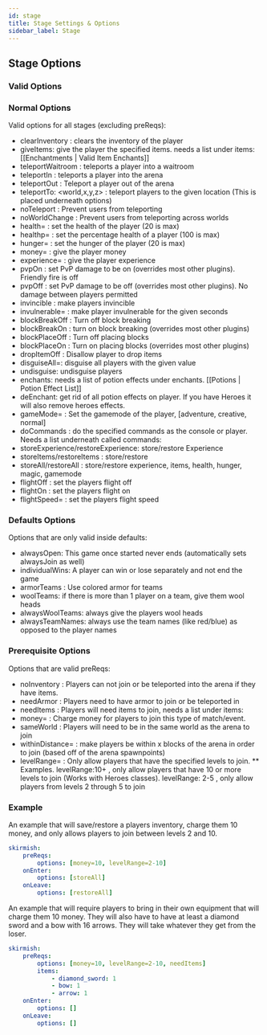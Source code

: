 ```yaml
---
id: stage
title: Stage Settings & Options
sidebar_label: Stage
---
```

## Stage Options

### Valid Options
### Normal Options
Valid options for all stages (excluding preReqs):
* clearInventory : clears the inventory of the player
* giveItems: give the player the specified items. needs a list under items: [[Enchantments | Valid Item Enchants]]
* teleportWaitroom : teleports a player into a waitroom
* teleportIn : teleports a player into the arena
* teleportOut : Teleport a player out of the arena
* teleportTo: <world,x,y,z> : teleport players to the given location (This is placed underneath options)
* noTeleport : Prevent users from teleporting
* noWorldChange : Prevent users from teleporting across worlds
* health=<health amount> : set the health of the player (20 is max)
* healthp=<health percentage> : set the percentage health of a player (100 is max)
* hunger=<hunger amount> : set the hunger of the player (20 is max)
* money=<money to give> : give the player money
* experience=<exp to give> : give the player experience
* pvpOn : set PvP damage to be on (overrides most other plugins). Friendly fire is off
* pvpOff : set PvP damage to be off (overrides most other plugins). No damage between players permitted
* invincible : make players invincible
* invulnerable=<time in seconds> : make player invulnerable for the given seconds
* blockBreakOff : Turn off block breaking
* blockBreakOn : turn on block breaking (overrides most other plugins)
* blockPlaceOff : Turn off placing blocks
* blockPlaceOn : Turn on placing blocks (overrides most other plugins)
* dropItemOff : Disallow player to drop items
* disguiseAll=<name>: disguise all players with the given value
* undisguise: undisguise players
* enchants: needs a list of potion effects under enchants. [[Potions | Potion Effect List]]
* deEnchant: get rid of all potion effects on player. If you have Heroes it will also remove heroes effects.
* gameMode=<GameMode> : Set the gamemode of the player, [adventure, creative, normal]
* doCommands : do the specified commands as the console or player. Needs a list underneath called commands:
* storeExperience/restoreExperience: store/restore Experience
* storeItems/restoreItems : store/restore
* storeAll/restoreAll : store/restore experience, items, health, hunger, magic, gamemode
* flightOff : set the players flight off
* flightOn : set the players flight on
* flightSpeed=<float> : set the players flight speed

### Defaults Options
Options that are only valid inside defaults:
* alwaysOpen: This game once started never ends (automatically sets alwaysJoin as well)
* individualWins: A player can win or lose separately and not end the game
* armorTeams : Use colored armor for teams
* woolTeams: if there is more than 1 player on a team, give them wool heads
* alwaysWoolTeams: always give the players wool heads
* alwaysTeamNames: always use the team names (like red/blue) as opposed to the player names

### Prerequisite Options
Options that are valid preReqs:
* noInventory : Players can not join or be teleported into the arena if they have items.
* needArmor : Players need to have armor to join or be teleported in
* needItems : Players will need items to join, needs a list under items:
* money=<money> : Charge money for players to join this type of match/event.
* sameWorld : Players will need to be in the same world as the arena to join
* withinDistance=<x> : make players be within x blocks of the arena in order to join (based off of the arena spawnpoints)
* levelRange=<range> : Only allow players that have the specified levels to join.
** Examples. levelRange:10+ , only allow players that have 10 or more levels to join (Works with Heroes classes). levelRange: 2-5 , only allow players from levels 2 through 5 to join

### Example
An example that will save/restore a players inventory, charge them 10 money, and only allows players to join between levels 2 and 10.
```yaml
skirmish:
    preReqs:
        options: [money=10, levelRange=2-10]
    onEnter:
        options: [storeAll]
    onLeave:
        options: [restoreAll]
```
An example that will require players to bring in their own equipment that will charge them 10 money. They will also have to have at least a diamond sword and a bow with 16 arrows. They will take whatever they get from the loser.
```yaml
skirmish:
    preReqs:
        options: [money=10, levelRange=2-10, needItems]
        items:
            - diamond_sword: 1
            - bow: 1
            - arrow: 1
    onEnter:
        options: []
    onLeave:
        options: []
```